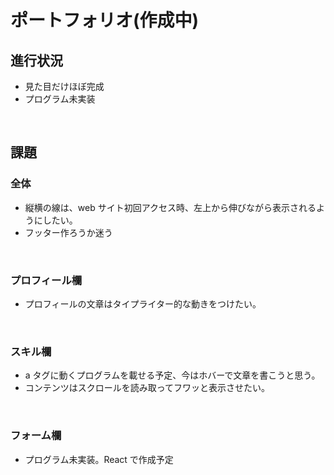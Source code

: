 # ポートフォリオ(作成中)

## 進行状況

-   見た目だけほぼ完成
-   プログラム未実装

<br>

## 課題

### 全体

-   縦横の線は、web サイト初回アクセス時、左上から伸びながら表示されるようにしたい。
-   フッター作ろうか迷う

<br>

### プロフィール欄

-   プロフィールの文章はタイプライター的な動きをつけたい。

<br>

### スキル欄

-   a タグに動くプログラムを載せる予定、今はホバーで文章を書こうと思う。
-   コンテンツはスクロールを読み取ってフワッと表示させたい。

<br>

### フォーム欄

-   プログラム未実装。React で作成予定
